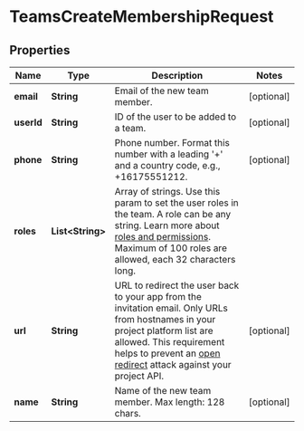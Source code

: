 

# TeamsCreateMembershipRequest


## Properties

| Name | Type | Description | Notes |
|------------ | ------------- | ------------- | -------------|
|**email** | **String** | Email of the new team member. |  [optional] |
|**userId** | **String** | ID of the user to be added to a team. |  [optional] |
|**phone** | **String** | Phone number. Format this number with a leading &#39;+&#39; and a country code, e.g., +16175551212. |  [optional] |
|**roles** | **List&lt;String&gt;** | Array of strings. Use this param to set the user roles in the team. A role can be any string. Learn more about [roles and permissions](https://appwrite.io/docs/permissions). Maximum of 100 roles are allowed, each 32 characters long. |  |
|**url** | **String** | URL to redirect the user back to your app from the invitation email.  Only URLs from hostnames in your project platform list are allowed. This requirement helps to prevent an [open redirect](https://cheatsheetseries.owasp.org/cheatsheets/Unvalidated_Redirects_and_Forwards_Cheat_Sheet.html) attack against your project API. |  [optional] |
|**name** | **String** | Name of the new team member. Max length: 128 chars. |  [optional] |



